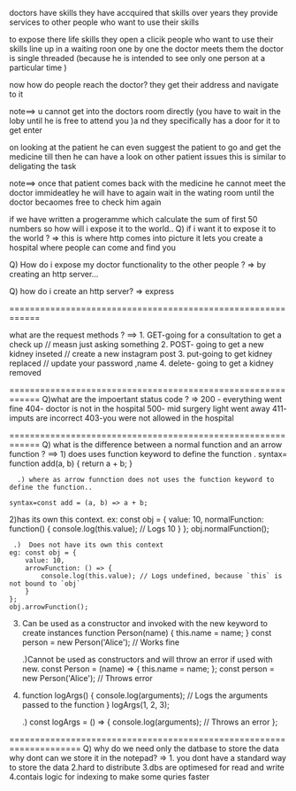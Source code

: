 doctors have skills 
they have accquired that skills over years
they provide services to other people who want to use their skills


to expose there life skills they open a clicik 
people who want to use their skills line up in a waiting roon one by one the doctor meets them 
the doctor is single threaded (because he is intended to see only one person at a particular time )


now how do people reach the doctor?
they get their address and navigate to it

note==> u cannot get into the doctors room directly (you have to wait in the loby until he is free to attend you )a nd they specifically has a door for it to get enter

on looking at the patient he can even suggest the patient to go and get the medicine till then he can have a look on other patient issues this is similar to deligating the task

note==> once that patient comes back with the medicine he cannot meet the doctor immideatley he will have to again wait in the wating room until the doctor becaomes free to check him again 


if we have written a progeramme which calculate the sum of first 50 numbers so how will i expose it to the world..
Q) if i want it to expose it to the world ?
  => this is where http comes into picture it lets you create a hospital where people can come and find you 
 

 Q) How do i expose my doctor functionality to the other people ?
 => by creating an http server...

 Q) how do i create an http server?
  => express

============================================================

what are the request methods ?
==> 1. GET-going for a consultation to get a check up // measn just asking something 
    2. POST- going to get a new kidney inseted // create a new instagram post 
    3. put-going to get kidney replaced  // update your password ,name 
    4. delete- going to get a kidney removed  

============================================================
Q)what are the impoertant status code ?
=> 200 - everything went fine
   404- doctor is not in the hospital
   500- mid surgery light went away
   411- imputs are incorrect 
   403-you were not allowed in the hospital


============================================================
Q) what is the difference between a normal function and an arrow function ?
==> 1) does  uses function keyword to define the function .
syntax= function add(a, b) {
    return a + b;
}

      .) where as arrow funnction does not uses the function keyword to define the function..

    syntax=const add = (a, b) => a + b;

2)has its own this context.
ex: const obj = {
    value: 10,
    normalFunction: function() {
        console.log(this.value); // Logs 10
    }
};
obj.normalFunction();

     .)  Does not have its own this context
    eg: const obj = {
        value: 10,
        arrowFunction: () => {
            console.log(this.value); // Logs undefined, because `this` is not bound to `obj`
        }
    };
    obj.arrowFunction();

3) Can be used as a constructor and invoked with the new    keyword to create instances
 function Person(name) {
    this.name = name;
}
const person = new Person('Alice'); // Works fine

    .)Cannot be used as constructors and will throw an error if used with new.
    const Person = (name) => {
        this.name = name;
    };
    const person = new Person('Alice'); // Throws error

4) function logArgs() {
    console.log(arguments); // Logs the arguments passed to the function
}
logArgs(1, 2, 3);
  
     .) const logArgs = () => {
        console.log(arguments); // Throws an error
    };

====================================================================
Q) why do we need only the datbase to store the data why dont can we store it in the notepad?
=>  1. you dont have a standard way to store the data
    2.hard to distribute
    3.dbs are optimesed for read and write 
    4.contais logic for indexing to make some quries faster